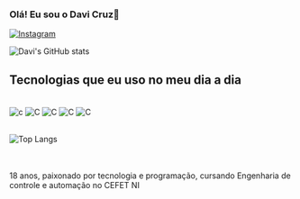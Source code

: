 

### Olá! Eu sou o Davi Cruz👋

[![Instagram](https://img.shields.io/badge/Instagram-E4405F?style=for-the-badge&logo=instagram&logoColor=white)]()

![Davi's GitHub stats](https://github-readme-stats.vercel.app/api?username=TekarukiSn&show_icons=true&theme=radical)

 ## Tecnologias que eu uso no meu dia a dia



 <div style="display: inline_block"><br/>
  <img align="center" alt="c" src="https://img.shields.io/badge/Java-ED8B00?style=for-the-badge&logo=openjdk&logoColor=white"/>
 	<img align="center" alt="C" src="https://img.shields.io/badge/HTML5-E34F26?style=for-the-badge&logo=html5&logoColor=white"/>
  <img align="center" alt="C" src="https://img.shields.io/badge/CSS3-1572B6?style=for-the-badge&logo=css3&logoColor=white"/>
 <img align="center" alt="C" src="https://img.shields.io/badge/JavaScript-323330?style=for-the-badge&logo=javascript&logoColor=F7DF1E"/>
  <img align="center" alt="C" src="https://img.shields.io/badge/C-00599C?style=for-the-badge&logo=c&logoColor=white"/>
 
 </div>

 <br>

  ![Top Langs](https://github-readme-stats.vercel.app/api/top-langs/?username=TekarukiSn&layout=compact&theme="radical")

<br><br>
18 anos, paixonado por tecnologia e programação, cursando Engenharia de controle e automação no CEFET NI
